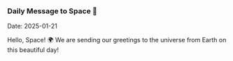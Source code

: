 ### Daily Message to Space 🌌
Date: 2025-01-21

Hello, Space! 🌍 We are sending our greetings to the universe from Earth on this beautiful day!
